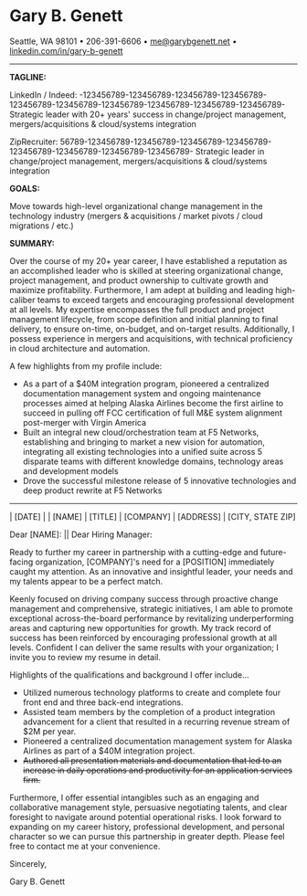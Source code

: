 <!--
% Gary B. Genett
% Pathfinder & Technologist :: Cover Letter
% v9.2 (2021-04-27)
-->

<!-- ############################################################### -->

<!--
[docx]
  * document
    * show special characters
    * design -> paragraph spacing -> no paragraph space
    * remove "tagline" section
  * margins
    * top: 1.2
    * bottom: 0.8
    * left: 0.8
    * right: 0.8
  * ctrl-a
    * franklin gothic book, 10.5
    * add space before/after paragraph, remove space before/after paragraph
    * justify
    * black
  * main title
    * name: constantia, 18
    * create table with contact information
    * left and right justify
    * line break after phone number
    * resize to make room for contact information
    * no outline
    * horizontal line
        * add space before paragraph
        * add space after paragraph
        * 1.5, use solid color, black
  * document
    * line breaks
        * one before date
        * one between paragraphs
        * three before name
        * none after name
    * paragraphs
        * line spacing, multiple 1.25
    * bullets
        * add space before paragraph, 6
        * convert to real bullets, indent by one
    * remove trailing empty lines
    * hide special characters
-->

<!-- ############################################################### -->

# Gary B. Genett

Seattle, WA 98101 &#8226; 206-391-6606 &#8226; <me@garybgenett.net> &#8226; [linkedin.com/in/gary-b-genett](https://www.linkedin.com/in/gary-b-genett)

------------------------------------------------------------------------

**TAGLINE:**

LinkedIn / Indeed: -123456789-123456789-123456789-123456789-123456789-123456789-123456789-123456789-123456789-123456789-
Strategic leader with 20+ years' success in change/project management, mergers/acquisitions & cloud/systems integration

ZipRecruiter: 56789-123456789-123456789-123456789-123456789-123456789-123456789-123456789-123456789-
Strategic leader in change/project management, mergers/acquisitions & cloud/systems integration

**GOALS:**

Move towards high-level organizational change management in the technology industry (mergers & acquisitions / market pivots / cloud migrations / etc.)

**SUMMARY:**

Over the course of my 20+ year career, I have established a reputation as an accomplished leader who is skilled at steering organizational change, project management, and product ownership to cultivate growth and maximize profitability.  Furthermore, I am adept at building and leading high-caliber teams to exceed targets and encouraging professional development at all levels.  My expertise encompasses the full product and project management lifecycle, from scope definition and initial planning to final delivery, to ensure on-time, on-budget, and on-target results.  Additionally, I possess experience in mergers and acquisitions, with technical proficiency in cloud architecture and automation.

A few highlights from my profile include:

  * As a part of a $40M integration program, pioneered a centralized documentation management system and ongoing maintenance processes aimed at helping Alaska Airlines become the first airline to succeed in pulling off FCC certification of full M&E system alignment post-merger with Virgin America
  * Built an integral new cloud/orchestration team at F5 Networks, establishing and bringing to market a new vision for automation, integrating all existing technologies into a unified suite across 5 disparate teams with different knowledge domains, technology areas and development models
  * Drove the successful milestone release of 5 innovative technologies and deep product rewrite at F5 Networks

------------------------------------------------------------------------

| [DATE]
|
| [NAME]
| [TITLE]
| [COMPANY]
| [ADDRESS]
| [CITY, STATE ZIP]

Dear [NAME]: || Dear Hiring Manager:

Ready to further my career in partnership with a cutting-edge and future-facing organization, [COMPANY]'s need for a [POSITION] immediately caught my attention.  As an innovative and insightful leader, your needs and my talents appear to be a perfect match.

Keenly focused on driving company success through proactive change management and comprehensive, strategic initiatives, I am able to promote exceptional across-the-board performance by revitalizing underperforming areas and capturing new opportunities for growth.  My track record of success has been reinforced by encouraging professional growth at all levels.  Confident I can deliver the same results with your organization; I invite you to review my resume in detail.

Highlights of the qualifications and background I offer include...

  * Utilized numerous technology platforms to create and complete four front end and three back-end integrations.
  * Assisted team members by the completion of a product integration advancement for a client that resulted in a recurring revenue stream of $2M per year.
  * Pioneered a centralized documentation management system for Alaska Airlines as part of a $40M integration project.
  * ~~Authored all presentation materials and documentation that led to an increase in daily operations and productivity for an application services firm.~~

Furthermore, I offer essential intangibles such as an engaging and collaborative management style, persuasive negotiating talents, and clear foresight to navigate around potential operational risks.  I look forward to expanding on my career history, professional development, and personal character so we can pursue this partnership in greater depth.  Please feel free to contact me at your convenience.

Sincerely,

Gary B. Genett
